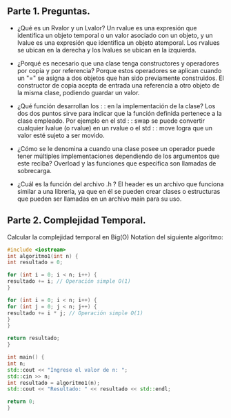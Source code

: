 ## Parte 1. Preguntas.
- ¿Qué es un Rvalor y un Lvalor?
Un rvalue es una expresión que identifica un objeto temporal o un valor asociado con un objeto, y un lvalue es una expresión que identifica un objeto atemporal. Los rvalues se ubican en la derecha y los lvalues se ubican en la izquierda.

- ¿Porqué es necesario que una clase tenga constructores y operadores por copia y por referencia?
Porque estos operadores se aplican cuando un "=" se asigna a dos objetos que han sido previamente construidos.  El constructor de copia acepta de entrada una referencia a otro objeto de la misma clase, podiendo guardar un valor.

- ¿Qué función desarrollan los : : en la implementación de la clase?
Los dos dos puntos sirve para indicar que la función definida pertenece a la clase empleado. Por ejemplo en el std : : swap se puede convertir cualquier lvalue (o rvalue) en un rvalue o el std : : move logra que un valor esté sujeto a ser movido.

- ¿Cómo se le denomina a cuando una clase posee un operador puede tener múltiples implementaciones dependiendo de los argumentos que este reciba?
Overload y las funciones que especifica son llamadas de sobrecarga. 

- ¿Cuál es la función del archivo .h ?
El header es un archivo que funciona similar a una librería, ya que en él se pueden crear clases o estructuras que pueden ser llamadas en un archivo main para su uso.

## Parte 2. Complejidad Temporal.
Calcular la complejidad temporal en Big(O) Notation del siguiente algoritmo:
```c++
#include <iostream>
int algoritmo1(int n) {
int resultado = 0;

for (int i = 0; i < n; i++) {
resultado += i; // Operación simple O(1)
}

for (int i = 0; i < n; i++) {
for (int j = 0; j < n; j++) {
resultado += i * j; // Operación simple O(1)
}
}

return resultado;
}

int main() {
int n;
std::cout << "Ingrese el valor de n: ";
std::cin >> n;
int resultado = algoritmo1(n);
std::cout << "Resultado: " << resultado << std::endl;

return 0;
}